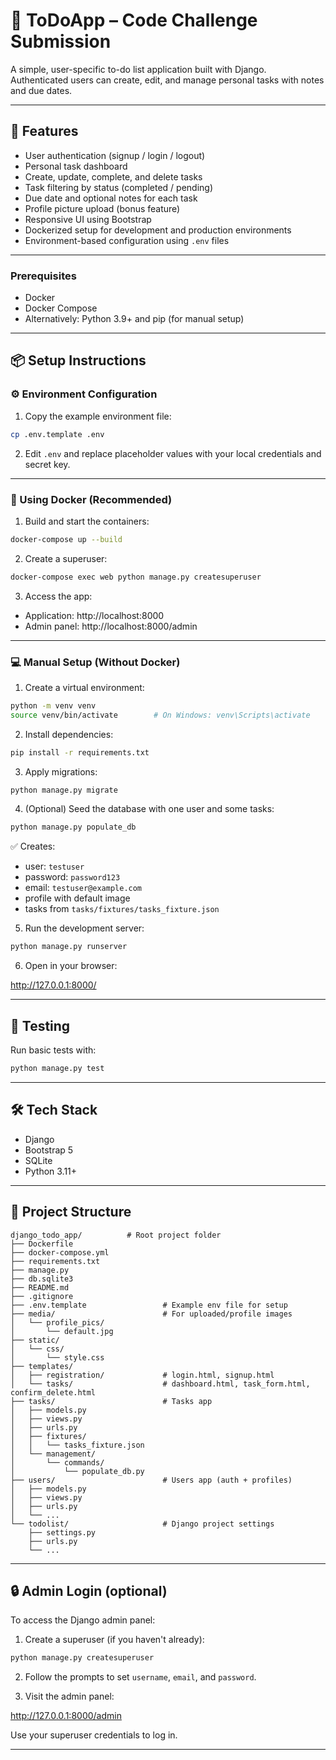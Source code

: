 # 📝 ToDoApp – Code Challenge Submission

A simple, user-specific to-do list application built with Django. Authenticated users can create, edit, and manage personal tasks with notes and due dates.

---

## 🚀 Features

- User authentication (signup / login / logout)
- Personal task dashboard
- Create, update, complete, and delete tasks
- Task filtering by status (completed / pending)
- Due date and optional notes for each task
- Profile picture upload (bonus feature)
- Responsive UI using Bootstrap
- Dockerized setup for development and production environments
- Environment-based configuration using `.env` files

---

### Prerequisites

- Docker
- Docker Compose
- Alternatively: Python 3.9+ and pip (for manual setup)

---

## 📦 Setup Instructions

### ⚙️ Environment Configuration

1. Copy the example environment file:

```bash
cp .env.template .env
```

2. Edit `.env` and replace placeholder values with your local credentials and secret key.

---

### 🐳 Using Docker (Recommended)

1. Build and start the containers:

```bash
docker-compose up --build
```

2. Create a superuser:

```bash
docker-compose exec web python manage.py createsuperuser
```

3. Access the app:

- Application: http://localhost:8000  
- Admin panel: http://localhost:8000/admin

---

### 💻 Manual Setup (Without Docker)

1. Create a virtual environment:

```bash
python -m venv venv
source venv/bin/activate        # On Windows: venv\Scripts\activate
```

2. Install dependencies:

```bash
pip install -r requirements.txt
```

3. Apply migrations:

```bash
python manage.py migrate
```

4. (Optional) Seed the database with one user and some tasks:

```bash
python manage.py populate_db
```

✅ Creates:
- user: `testuser`
- password: `password123`
- email: `testuser@example.com`
- profile with default image
- tasks from `tasks/fixtures/tasks_fixture.json`

5. Run the development server:

```bash
python manage.py runserver
```

6. Open in your browser:

http://127.0.0.1:8000/

---

## 🧪 Testing

Run basic tests with:

```bash
python manage.py test
```

---

## 🛠️ Tech Stack

- Django
- Bootstrap 5
- SQLite
- Python 3.11+

---

## 📁 Project Structure

```plaintext
django_todo_app/          # Root project folder
├── Dockerfile
├── docker-compose.yml
├── requirements.txt
├── manage.py
├── db.sqlite3
├── README.md
├── .gitignore
├── .env.template                 # Example env file for setup
├── media/                        # For uploaded/profile images
│   └── profile_pics/
│       └── default.jpg
├── static/
│   └── css/
│       └── style.css
├── templates/
│   ├── registration/             # login.html, signup.html
│   └── tasks/                    # dashboard.html, task_form.html, confirm_delete.html
├── tasks/                        # Tasks app
│   ├── models.py
│   ├── views.py
│   ├── urls.py
│   ├── fixtures/
│   │   └── tasks_fixture.json
│   └── management/
│       └── commands/
│           └── populate_db.py
├── users/                        # Users app (auth + profiles)
│   ├── models.py
│   ├── views.py
│   ├── urls.py
│   └── ...
└── todolist/                     # Django project settings
    ├── settings.py
    ├── urls.py
    └── ...
```

---

## 🔒 Admin Login (optional)

To access the Django admin panel:

1. Create a superuser (if you haven't already):

```bash
python manage.py createsuperuser
```

2. Follow the prompts to set `username`, `email`, and `password`.

3. Visit the admin panel:

http://127.0.0.1:8000/admin

Use your superuser credentials to log in.

---
